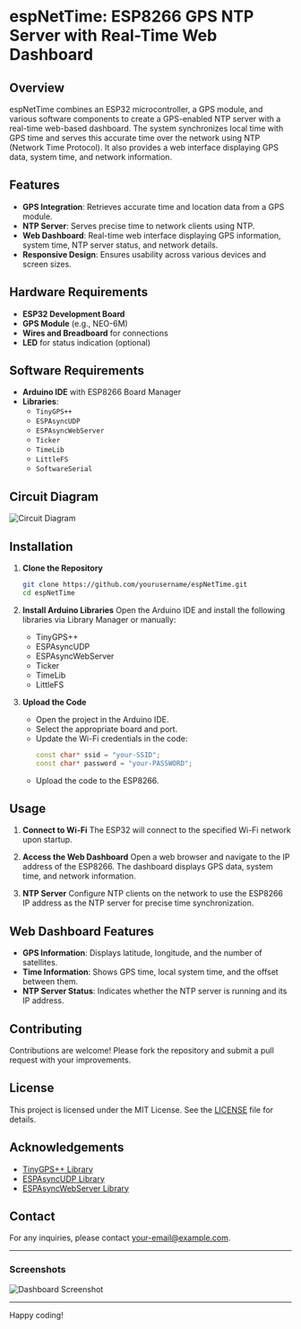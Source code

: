 # espNetTime: ESP8266 GPS NTP Server with Real-Time Web Dashboard

## Overview
espNetTime combines an ESP32 microcontroller, a GPS module, and various software components to create a GPS-enabled NTP server with a real-time web-based dashboard. The system synchronizes local time with GPS time and serves this accurate time over the network using NTP (Network Time Protocol). It also provides a web interface displaying GPS data, system time, and network information.

## Features
- **GPS Integration**: Retrieves accurate time and location data from a GPS module.
- **NTP Server**: Serves precise time to network clients using NTP.
- **Web Dashboard**: Real-time web interface displaying GPS information, system time, NTP server status, and network details.
- **Responsive Design**: Ensures usability across various devices and screen sizes.

## Hardware Requirements
- **ESP32 Development Board**
- **GPS Module** (e.g., NEO-6M)
- **Wires and Breadboard** for connections
- **LED** for status indication (optional)

## Software Requirements
- **Arduino IDE** with ESP8266 Board Manager
- **Libraries**:
  - `TinyGPS++`
  - `ESPAsyncUDP`
  - `ESPAsyncWebServer`
  - `Ticker`
  - `TimeLib`
  - `LittleFS`
  - `SoftwareSerial`

## Circuit Diagram
![Circuit Diagram](path/to/your/circuit-diagram.png)

## Installation

1. **Clone the Repository**
    ```sh
    git clone https://github.com/yourusername/espNetTime.git
    cd espNetTime
    ```

2. **Install Arduino Libraries**
   Open the Arduino IDE and install the following libraries via Library Manager or manually:
   - TinyGPS++
   - ESPAsyncUDP
   - ESPAsyncWebServer
   - Ticker
   - TimeLib
   - LittleFS

3. **Upload the Code**
   - Open the project in the Arduino IDE.
   - Select the appropriate board and port.
   - Update the Wi-Fi credentials in the code:
     ```cpp
     const char* ssid = "your-SSID";
     const char* password = "your-PASSWORD";
     ```
   - Upload the code to the ESP8266.

## Usage

1. **Connect to Wi-Fi**
   The ESP32 will connect to the specified Wi-Fi network upon startup.

2. **Access the Web Dashboard**
   Open a web browser and navigate to the IP address of the ESP8266. The dashboard displays GPS data, system time, and network information.

3. **NTP Server**
   Configure NTP clients on the network to use the ESP8266 IP address as the NTP server for precise time synchronization.

## Web Dashboard Features
- **GPS Information**: Displays latitude, longitude, and the number of satellites.
- **Time Information**: Shows GPS time, local system time, and the offset between them.
- **NTP Server Status**: Indicates whether the NTP server is running and its IP address.


## Contributing
Contributions are welcome! Please fork the repository and submit a pull request with your improvements.

## License
This project is licensed under the MIT License. See the [LICENSE](LICENSE) file for details.

## Acknowledgements
- [TinyGPS++ Library](https://github.com/mikalhart/TinyGPSPlus)
- [ESPAsyncUDP Library](https://github.com/me-no-dev/ESPAsyncUDP)
- [ESPAsyncWebServer Library](https://github.com/me-no-dev/ESPAsyncWebServer)

## Contact
For any inquiries, please contact [your-email@example.com](mailto:your-email@example.com).

---

### Screenshots
![Dashboard Screenshot](path/to/your/dashboard-screenshot.png)

---

Happy coding!
